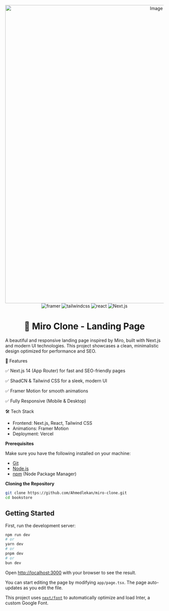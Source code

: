 <div align="center">
  <br />
       <img width="945" alt="Image" src="https://github.com/user-attachments/assets/9584a205-837f-4ef0-a1fb-55cd1441a7ec" alt="Banner img" />
    </a>
  <br />

  <div>
    <img src="https://img.shields.io/badge/-Framer-black?style=for-the-badge&logoColor=white&logo=framer&color=0055FF" alt="framer" />
    <img src="https://img.shields.io/badge/-Tailwind_CSS-black?style=for-the-badge&logoColor=white&logo=tailwindcss&color=06B6D4" alt="tailwindcss" />
    <img src="https://img.shields.io/badge/-React-black?style=for-the-badge&logoColor=white&logo=react&color=61DAFB" alt="react" />
    <img src="https://img.shields.io/badge/-Next.js-black?style=for-the-badge&logoColor=white&logo=next.js&color=000000" alt="Next.js" />
  </div>
</div>

<h1 align="center"> 🚀 Miro Clone - Landing Page </h1>

A beautiful and responsive landing page inspired by Miro, built with Next.js and modern UI technologies. This project showcases a clean, minimalistic design optimized for performance and SEO.


🌟 Features

✅ Next.js 14 (App Router) for fast and SEO-friendly pages

✅ ShadCN & Tailwind CSS for a sleek, modern UI

✅ Framer Motion for smooth animations

✅ Fully Responsive (Mobile & Desktop)


🛠️ Tech Stack

- Frontend: Next.js, React, Tailwind CSS
- Animations: Framer Motion
- Deployment: Vercel

**Prerequisites**

Make sure you have the following installed on your machine:

- [Git](https://git-scm.com/)
- [Node.js](https://nodejs.org/en)
- [npm](https://www.npmjs.com/) (Node Package Manager)


**Cloning the Repository**

```bash
git clone https://github.com/Ahmedlekan/miro-clone.git
cd bookstore
```

## Getting Started

First, run the development server:

```bash
npm run dev
# or
yarn dev
# or
pnpm dev
# or
bun dev
```

Open [http://localhost:3000](http://localhost:3000) with your browser to see the result.

You can start editing the page by modifying `app/page.tsx`. The page auto-updates as you edit the file.

This project uses [`next/font`](https://nextjs.org/docs/basic-features/font-optimization) to automatically optimize and load Inter, a custom Google Font.
